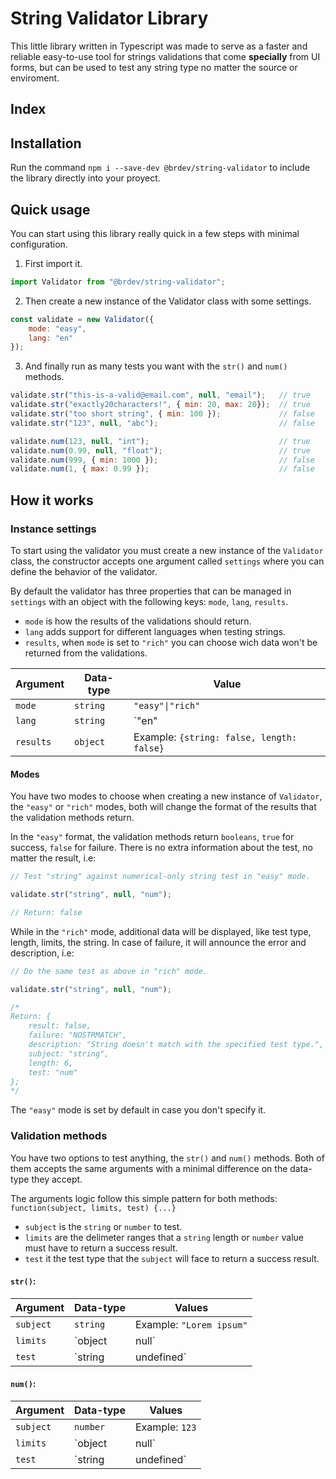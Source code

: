 # String Validator Library

This little library written in Typescript was made to serve as a faster and reliable easy-to-use tool for strings validations that come **specially** from UI forms, but can be used to test any string type no matter the source or enviroment.

## Index

## Installation

Run the command `npm i --save-dev @brdev/string-validator` to include the library directly into your proyect.

## Quick usage

You can start using this library really quick in a few steps with minimal configuration.

1. First import it.
```javascript
import Validator from "@brdev/string-validator";
```

2. Then create a new instance of the Validator class with some settings.
```javascript
const validate = new Validator({
    mode: "easy", 
    lang: "en"
});
```

3. And finally run as many tests you want with the `str()` and `num()` methods.
```javascript
validate.str("this-is-a-valid@email.com", null, "email");   // true
validate.str("exactly20characters!", { min: 20, max: 20});  // true
validate.str("too short string", { min: 100 });             // false
validate.str("123", null, "abc");                           // false

validate.num(123, null, "int");                             // true
validate.num(0.99, null, "float");                          // true
validate.num(999, { min: 1000 });                           // false
validate.num(1, { max: 0.99 });                             // false
```

## How it works

### Instance settings

To start using the validator you must create a new instance of the `Validator` class, the constructor accepts one argument called `settings` where you can define the behavior of the validator.

By default the validator has three properties that can be managed in `settings` with an object with the following keys: `mode`, `lang`, `results`.

 * `mode` is how the results of the validations should return.
 * `lang` adds support for different languages when testing strings.
 * `results`, when `mode` is set to `"rich"` you can choose wich data won't be returned from the validations.

Argument | Data-type | Value
-------- | --------- | -----
`mode` | `string` | `"easy"\|"rich"`
`lang` | `string` | `"en"|"es"|"br"|"fr"|"de"`
`results` | `object` | Example: `{string: false, length: false}`

#### Modes

You have two modes to choose when creating a new instance of `Validator`, the `"easy"` or `"rich"` modes, both will change the format of the results that the validation methods return.

In the `"easy"` format, the validation methods return `booleans`, `true` for success, `false` for failure. There is no extra information about the test, no matter the result, i.e:
```javascript
// Test "string" against numerical-only string test in "easy" mode.

validate.str("string", null, "num");

// Return: false
```

While in the `"rich"` mode, additional data will be displayed, like test type, length, limits, the string. In case of failure, it will announce the error and description, i.e:
```javascript
// Do the same test as above in "rich" mode.

validate.str("string", null, "num");

/* 
Return: {
    result: false,
    failure: "NOSTRMATCH",
    description: "String doesn't match with the specified test type.",
    subject: "string",
    length: 6,
    test: "num"
}; 
*/
```

The `"easy"` mode is set by default in case you don't specify it. 

### Validation methods

You have two options to test anything, the `str()` and `num()` methods. Both of them accepts the same arguments with a minimal difference on the data-type they accept.

The arguments logic follow this simple pattern for both methods: `function(subject, limits, test) {...}`

 * `subject` is the `string` or `number` to test.
 * `limits` are the delimeter ranges that a `string` length or `number` value must have to return a success result.
 * `test` it the test type that the `subject` will face to return a success result.

#### `str()`:

Argument | Data-type | Values
--------- | --------- | -------
`subject` | `string` | Example: `"Lorem ipsum"`
`limits` | `object|null` | `{min?: number, max?: number}` Example: `{min: 0, max:100}`
`test` | `string|undefined` | `"any"|"abc"|"text"|"num"|"field"|"email"|"mix"|"float"|"password"`

#### `num()`:

Argument | Data-type | Values
--------- | --------- | -------
`subject` | `number` | Example: `123`
`limits` | `object|null` | `{min?: number, max?: number}` Example: `{min: -100, max:100}`
`test` | `string|undefined` | `"int"|"float"`




